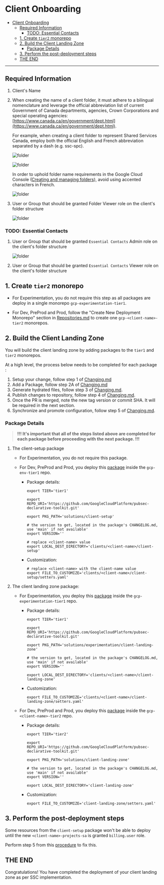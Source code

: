 # Client Onboarding

- [Client Onboarding](#client-onboarding)
  - [Required Information](#required-information)
    - [TODO: Essential Contacts](#todo-essential-contacts)
  - [1. Create `tier2` monorepo](#1-create-tier2-monorepo)
  - [2. Build the Client Landing Zone](#2-build-the-client-landing-zone)
    - [Package Details](#package-details)
  - [3. Perform the post-deployment steps](#3-perform-the-post-deployment-steps)
  - [THE END](#the-end)

--------------------------------------

## Required Information

1. Client's Name
1. When creating the name of a client folder, it must adhere to a bilingual nomenclature and leverage the official abbreviation list of current Government of Canada departments, agencies, Crown Corporations and special operating agencies: [https://www.canada.ca/en/government/dept.html](https://www.canada.ca/en/government/dept.html).

   For example, when creating a client folder to represent Shared Services Canada, employ both the official English and French abbreviation separated by a dash (e.g. ssc-spc).

   ![folder](img/departments-and-agencies-en-ssc.png)

   ![folder](img/departments-and-agencies-fr-spc.png)

   In order to uphold folder name requirements in the Google Cloud Console ([Creating and managing folders](https://cloud.google.com/resource-manager/docs/creating-managing-folders#:~:text=For%20example%2C%20to%20create%20folders,%2C%20spaces%2C%20hyphens%20and%20underscores)), avoid using accented characters in French.

    ![folder](img/folder-structure-ssc-spc.png)

1. User or Group that should be granted Folder Viewer role on the client's folder structure

    ![folder](img/folder-structure-ssc-spc.png)

### TODO: Essential Contacts

1. User or Group that should be granted `Essential Contacts` Admin role on the client's folder structure

    ![folder](img/essential-contacts.png)

1. User or Group that should be granted `Essential Contacts` Viewer role on the client's folder structure

## 1. Create `tier2` monorepo

- For Experimentation, you do not require this step as all packages are deploy in a single monorepo `gcp-experimentation-tier1`.

- For Dev, PreProd and Prod, follow the "Create New Deployment Monorepo" section in [Repositories.md](./Repositories.md) to create one `gcp-<client-name>-tier2` monorepos.

## 2. Build the Client Landing Zone

You will build the client landing zone by adding packages to the `tier1` and `tier2` monorepos.

At a high level, the process below needs to be completed for each package :

1. Setup your change, follow step 1 of [Changing.md](./Changing.md#step-1---setup)
1. Add a Package, follow step 2A of [Changing.md](./Changing.md#a-add-a-package)
1. Generate hydrated files, follow step 3 of [Changing.md](./Changing.md#step-3---hydrate).
1. Publish changes to repository, follow step 4 of [Changing.md](./Changing.md#step-4---publish).
1. Once the PR is merged, note the new tag version or commit SHA.  It will be required in the next section.
1. Synchronize and promote configuration, follow step 5 of [Changing.md](./Changing.md#step-5---synchronize--promote-configs).

### Package Details

> **!!! It's important that all of the steps listed above are completed for each package before proceeding with the next package. !!!**

1. The client-setup package
    - For Experimentation, you do not require this package.

    - For Dev, PreProd and Prod, you deploy this [package](https://github.com/GoogleCloudPlatform/pubsec-declarative-toolkit/tree/main/solutions/client-setup) inside the `gcp-env-tier1` repo.

      - Package details:

          ```shell
          export TIER='tier1'

          export REPO_URI='https://github.com/GoogleCloudPlatform/pubsec-declarative-toolkit.git'

          export PKG_PATH='solutions/client-setup'

          # the version to get, located in the package's CHANGELOG.md, use 'main' if not available'
          export VERSION=''

          # replace <client-name> value
          export LOCAL_DEST_DIRECTORY='clients/<client-name>/client-setup'
          ```

      - Customization:

          ```shell
          # replace <client-name> with the client-name value
          export FILE_TO_CUSTOMIZE='clients/<client-name>/client-setup/setters.yaml'
          ```

1. The client landing zone package:

    - For Experimentation, you deploy this [package](https://github.com/GoogleCloudPlatform/pubsec-declarative-toolkit/tree/main/solutions/experimentation/client-landing-zone) inside the `gcp-experimentation-tier1` repo.

      - Package details:

        ```shell
        export TIER='tier1'

        export REPO_URI='https://github.com/GoogleCloudPlatform/pubsec-declarative-toolkit.git'

        export PKG_PATH='solutions/experimentation/client-landing-zone'

        # the version to get, located in the package's CHANGELOG.md, use 'main' if not available'
        export VERSION=''

        export LOCAL_DEST_DIRECTORY='clients/<client-name>/client-landing-zone'
        ```

      - Customization:

          ```shell
          export FILE_TO_CUSTOMIZE='clients/<client-name>/client-landing-zone/setters.yaml'
          ```

    - For Dev, PreProd and Prod, you deploy this [package](https://github.com/GoogleCloudPlatform/pubsec-declarative-toolkit/tree/main/solutions/client-landing-zone) inside the `gcp-<client-name>-tier2` repo.

      - Package details:

        ```shell
        export TIER='tier2'

        export REPO_URI='https://github.com/GoogleCloudPlatform/pubsec-declarative-toolkit.git'

        export PKG_PATH='solutions/client-landing-zone'

        # the version to get, located in the package's CHANGELOG.md, use 'main' if not available'
        export VERSION=''

        export LOCAL_DEST_DIRECTORY='client-landing-zone'
        ```

      - Customization:

          ```shell
          export FILE_TO_CUSTOMIZE='client-landing-zone/setters.yaml'
          ```

## 3. Perform the post-deployment steps

Some resources from the `client-setup` package won't be able to deploy until the new `<client-name>-projects-sa` is granted `billing.user` role.

Perform step 5 from this [procedure](https://github.com/GoogleCloudPlatform/pubsec-declarative-toolkit/blob/main/docs/landing-zone-v2/README.md#5-perform-the-post-deployment-steps) to fix this.

## THE END

Congratulations! You have completed the deployment of your client landing zone as per SSC implementation.

